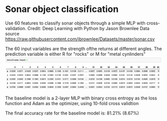 # Sonar object classification

Use 60 features to classify sonar objects through a simple MLP with cross-validation.
Credit: Deep Learning with Python by Jason Brownlee
Data source https://raw.githubusercontent.com/jbrownlee/Datasets/master/sonar.csv

The 60 input variables are the strength ofthe returns at different angles. 
The prediction variable is either R for "rocks" or M for "metal cynlinders"
![dataframe](https://github.com/sindhri/sonar_object_classification/blob/master/doc/img1.png)

The baseline model is a 2-layer MLP with binary cross entropy as the loss function and Adam as the optimizer, using 10-fold cross validtion

The final accuracy rate for the baseline model is: 81.21% (8.67%)
